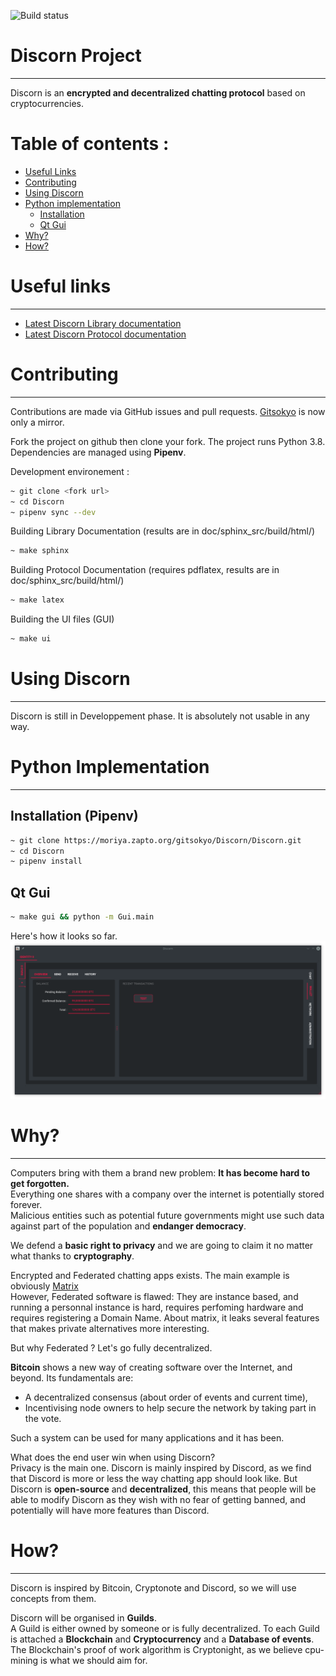 ![Build status](https://moriya.zapto.org/jenkins/job/Discorn%20Github/job/Discorn/job/master/badge/icon)
# Discorn Project
-----------------------------------------------------------

Discorn is an **encrypted and decentralized chatting protocol** based on cryptocurrencies.

# Table of contents :
* [Useful Links](#Links)
* [Contributing](#Contributing)
* [Using Discorn](#Using)
* [Python implementation](#PyImplementation)
    * [Installation](#PyInstall)
    * [Qt Gui](#PyQtGui)
* [Why?](#Why)
* [How?](#How)

# Useful links <a name="user-content-Links"></a>
--------------
* [Latest Discorn Library documentation](https://moriya.zapto.org/docs/discorn/master/)
* [Latest Discorn Protocol documentation](https://moriya.zapto.org/docs/discorn/latex/master/main.pdf)
# Contributing <a name="user-content-Contributing"></a>
--------------
Contributions are made via GitHub issues and pull requests. [Gitsokyo](https://moriya.zapto.org/gitsokyo/Discorn/Discorn) is now only a mirror.

Fork the project on github then clone your fork.
The project runs Python 3.8.
Dependencies are managed using **Pipenv**.

Development environement :
``` bash
~ git clone <fork url>
~ cd Discorn
~ pipenv sync --dev
```

Building Library Documentation (results are in doc/sphinx_src/build/html/)
``` bash
~ make sphinx
```


Building Protocol Documentation (requires pdflatex, results are in doc/sphinx_src/build/html/)
``` bash
~ make latex
```

Building the UI files (GUI)
``` bash
~ make ui
```

# Using Discorn <a name="user-content-Using"></a>
---------------
Discorn is still in Developpement phase. It is absolutely not usable in any way.

# Python Implementation <a name="user-content-PyImplementation"></a>
----------------------

## Installation (Pipenv) <a name="user-content-PyInstall"></a>

``` bash
~ git clone https://moriya.zapto.org/gitsokyo/Discorn/Discorn.git
~ cd Discorn
~ pipenv install
```

## Qt Gui <a name="user-content-PyQtGui"></a>
``` bash
~ make gui && python -m Gui.main
```

Here's how it looks so far.  
![GUI Screenshot](MD-Assets/Wallet.png)

# Why? <a name="user-content-Why"></a>
-------
Computers bring with them a brand new problem: **It has become hard to get forgotten.**  
Everything one shares with a company over the internet is potentially stored forever.  
Malicious entities such as potential future governments might use such data against part of the population and **endanger democracy**.

We defend a **basic right to privacy** and we are going to claim it no matter what thanks to **cryptography**.

Encrypted and Federated chatting apps exists. The main example is obviously [Matrix](https://matrix.org/)  
However, Federated software is flawed: They are instance based, and running a personnal instance is hard, requires perfoming hardware and requires registering a Domain Name.
About matrix, it leaks several features that makes private alternatives more interesting.

But why Federated ? Let's go fully decentralized.  

**Bitcoin** shows a new way of creating software over the Internet, and beyond.
Its fundamentals are:

* A decentralized consensus (about order of events and current time),
* Incentivising node owners to help secure the network by taking part in the vote.

Such a system can be used for many applications and it has been.

What does the end user win when using Discorn?  
Privacy is the main one.
Discorn is mainly inspired by Discord, as we find that Discord is more or less the way chatting app should look like.
But Discorn is **open-source** and **decentralized**, this means that people will be able to modify Discorn as they wish with no fear of getting banned, and potentially will have more features than Discord.

# How? <a name="user-content-How"></a>
-------
Discorn is inspired by Bitcoin, Cryptonote and Discord, so we will use concepts from them.

Discorn will be organised in **Guilds**.  
A Guild is either owned by someone or is fully decentralized.
To each Guild is attached a **Blockchain** and **Cryptocurrency** and a **Database of events**.
The Blockchain's proof of work algorithm is Cryptonight, as we believe cpu-mining is what we should aim for.
